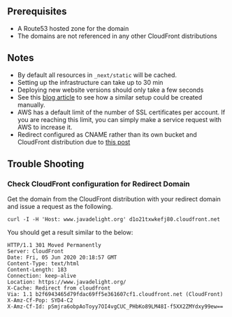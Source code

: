 ## Prerequisites

- A Route53 hosted zone for the domain
- The domains are not referenced in any other CloudFront distributions

## Notes

- By default all resources in `_next/static` will be cached.
- Setting up the infrastructure can take up to 30 min
- Deploying new website versions should only take a few seconds
- See this [blog article](https://simonecarletti.com/blog/2016/08/redirect-domain-https-amazon-cloudfront/) to see how a similar setup could be created manually.
- AWS has a default limit of the number of SSL certificates per account. If you are reaching this limit, you can simply make a service request with AWS to increase it.
- Redirect configured as CNAME rather than its own bucket and CloudFront distribution due to [this post](https://www.reddit.com/r/aws/comments/7jyisk/https_redirect_on_s3_bucket_access_denied_error/)

## Trouble Shooting

### Check CloudFront configuration for Redirect Domain

Get the domain from the CloudFront distribution with your redirect domain and issue a request as the following.

```
curl -I -H 'Host: www.javadelight.org' d1o21txwkefj80.cloudfront.net
```

You should get a result similar to the below:

```
HTTP/1.1 301 Moved Permanently
Server: CloudFront
Date: Fri, 05 Jun 2020 20:18:57 GMT
Content-Type: text/html
Content-Length: 183
Connection: keep-alive
Location: https://www.javadelight.org/
X-Cache: Redirect from cloudfront
Via: 1.1 b2f6943465d79fdac69ff5e361607cf1.cloudfront.net (CloudFront)
X-Amz-Cf-Pop: SYD4-C2
X-Amz-Cf-Id: pSmjra6obpAoToyy7OI4vgCUC_PHbKo89LM48I-f5XX2ZMYdxy99ew==
```
